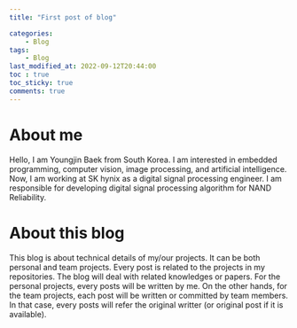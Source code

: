 ```yaml
---
title: "First post of blog"

categories:
    - Blog
tags:
    - Blog
last_modified_at: 2022-09-12T20:44:00
toc : true
toc_sticky: true
comments: true
---
```

# About me
  Hello, I am Youngjin Baek from South Korea. I am interested in embedded programming, computer vision, image processing, and artificial intelligence. Now, I am working at SK hynix as a digital signal processing engineer. I am responsible for developing digital signal processing algorithm for NAND Reliability.

# About this blog
  This blog is about technical details of my/our projects. It can be both personal and team projects. Every post is related to the projects in my repositories. The blog will deal with related knowledges or papers. For the personal projects, every posts will be written by me. On the other hands, for the team projects, each post will be written or committed by team members. In that case, every posts will refer the original writter (or original post if it is available).